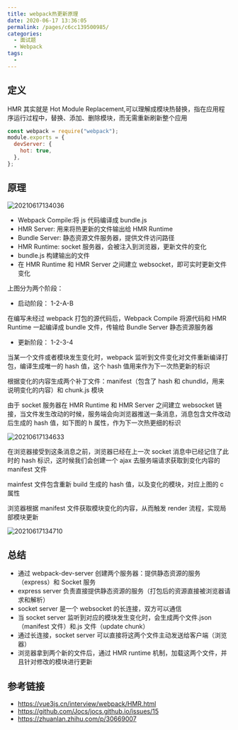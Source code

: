 ```yaml
---
title: webpack热更新原理
date: 2020-06-17 13:36:05
permalink: /pages/c6cc139500985/
categories:
  - 面试题
  - Webpack
tags:
  -
---
```


## 定义

HMR 其实就是 Hot Module Replacement,可以理解成模块热替换，指在应用程序运行过程中，替换、添加、删除模块，而无需重新刷新整个应用

<!-- more -->

```js
const webpack = require("webpack");
module.exports = {
  devServer: {
    hot: true,
  },
};
```

## 原理

![20210617134036](https://gcore.jsdelivr.net/gh/wu529778790/image/blog/20210617134036.png)

- Webpack Compile:将 js 代码编译成 bundle.js
- HMR Server: 用来将热更新的文件输出给 HMR Runtime
- Bundle Server: 静态资源文件服务器，提供文件访问路径
- HMR Runtime: socket 服务器，会被注入到浏览器，更新文件的变化
- bundle.js 构建输出的文件
- 在 HMR Runtime 和 HMR Server 之间建立 websocket，即可实时更新文件变化

上图分为两个阶段：

- 启动阶段： 1-2-A-B

在编写未经过 webpack 打包的源代码后，Webpack Compile 将源代码和 HMR Runtime 一起编译成 bundle 文件，传输给 Bundle Server 静态资源服务器

- 更新阶段： 1-2-3-4

当某一个文件或者模块发生变化时，webpack 监听到文件变化对文件重新编译打包，编译生成唯一的 hash 值，这个 hash 值用来作为下一次热更新的标识

根据变化的内容生成两个补丁文件：manifest（包含了 hash 和 chundId，用来说明变化的内容）和 chunk.js 模块

由于 socket 服务器在 HMR Runtime 和 HMR Server 之间建立 websocket 链接，当文件发生改动的时候，服务端会向浏览器推送一条消息，消息包含文件改动后生成的 hash 值，如下图的 h 属性，作为下一次热更细的标识

![20210617134633](https://gcore.jsdelivr.net/gh/wu529778790/image/blog/20210617134633.png)

在浏览器接受到这条消息之前，浏览器已经在上一次 socket 消息中已经记住了此时的 hash 标识，这时候我们会创建一个 ajax 去服务端请求获取到变化内容的 manifest 文件

mainfest 文件包含重新 build 生成的 hash 值，以及变化的模块，对应上图的 c 属性

浏览器根据 manifest 文件获取模块变化的内容，从而触发 render 流程，实现局部模块更新

![20210617134710](https://gcore.jsdelivr.net/gh/wu529778790/image/blog/20210617134710.png)

## 总结

- 通过 webpack-dev-server 创建两个服务器：提供静态资源的服务（express）和 Socket 服务
- express server 负责直接提供静态资源的服务（打包后的资源直接被浏览器请求和解析）
- socket server 是一个 websocket 的长连接，双方可以通信
- 当 socket server 监听到对应的模块发生变化时，会生成两个文件.json（manifest 文件）和.js 文件（update chunk）
- 通过长连接，socket server 可以直接将这两个文件主动发送给客户端（浏览器）
- 浏览器拿到两个新的文件后，通过 HMR runtime 机制，加载这两个文件，并且针对修改的模块进行更新

## 参考链接

- <https://vue3js.cn/interview/webpack/HMR.html>
- <https://github.com/Jocs/jocs.github.io/issues/15>
- <https://zhuanlan.zhihu.com/p/30669007>
